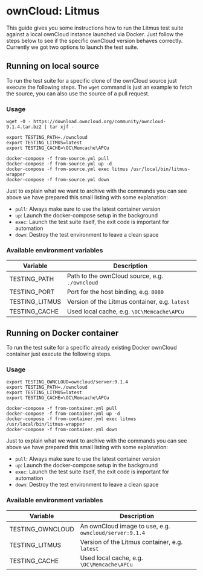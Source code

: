 # ownCloud: Litmus

This guide gives you some instructions how to run the Litmus test suite against a local ownCloud instance launched via Docker. Just follow the steps below to see if the specific ownCloud version behaves correctly. Currently we got two options to launch the test suite.


## Running on local source

To run the test suite for a specific clone of the ownCloud source just execute the following steps. The `wget` command is just an example to fetch the source, you can also use the source of a pull request.


### Usage

```
wget -O - https://download.owncloud.org/community/owncloud-9.1.4.tar.bz2 | tar xjf -

export TESTING_PATH=./owncloud
export TESTING_LITMUS=latest
export TESTING_CACHE=\OC\Memcache\APCu

docker-compose -f from-source.yml pull
docker-compose -f from-source.yml up -d
docker-compose -f from-source.yml exec litmus /usr/local/bin/litmus-wrapper
docker-compose -f from-source.yml down
```

Just to explain what we want to archive with the commands you can see above we have prepared this small listing with some explanation:

* `pull`: Always make sure to use the latest container version
* `up`: Launch the docker-compose setup in the background
* `exec`: Launch the test suite itself, the exit code is important for automation
* `down`: Destroy the test environment to leave a clean space


### Available environment variables

| Variable | Description |
| --- | --- |
| TESTING_PATH | Path to the ownCloud source, e.g. `./owncloud` |
| TESTING_PORT | Port for the host binding, e.g. `8080` |
| TESTING_LITMUS | Version of the Litmus container, e.g. `latest` |
| TESTING_CACHE | Used local cache, e.g. `\OC\Memcache\APCu` |


## Running on Docker container

To run the test suite for a specific already existing Docker ownCloud container just execute the following steps.


### Usage

```
export TESTING_OWNCLOUD=owncloud/server:9.1.4
export TESTING_PATH=./owncloud
export TESTING_LITMUS=latest
export TESTING_CACHE=\OC\Memcache\APCu

docker-compose -f from-container.yml pull
docker-compose -f from-container.yml up -d
docker-compose -f from-container.yml exec litmus /usr/local/bin/litmus-wrapper
docker-compose -f from-container.yml down
```

Just to explain what we want to archive with the commands you can see above we have prepared this small listing with some explanation:

* `pull`: Always make sure to use the latest container version
* `up`: Launch the docker-compose setup in the background
* `exec`: Launch the test suite itself, the exit code is important for automation
* `down`: Destroy the test environment to leave a clean space


### Available environment variables

| Variable | Description |
| --- | --- |
| TESTING_OWNCLOUD | An ownCloud image to use, e.g. `owncloud/server:9.1.4` |
| TESTING_LITMUS | Version of the Litmus container, e.g. `latest` |
| TESTING_CACHE | Used local cache, e.g. `\OC\Memcache\APCu` |
